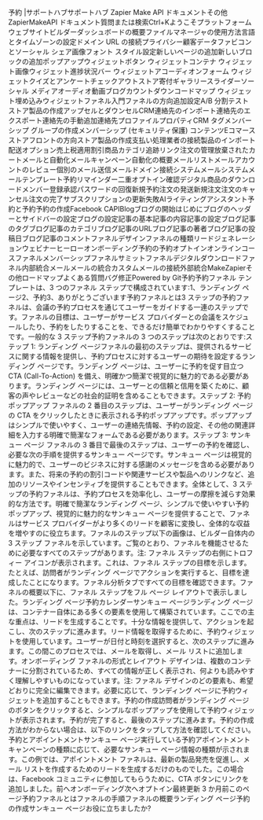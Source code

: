 予約 |サポートハブサポートハブ Zapier Make API ドキュメントその他ZapierMakeAPI ドキュメント質問または検索Ctrl+Kようこそプラットフォームウェブサイトビルダーダッシュボードの概要ファイルマネージャの使用方法言語とタイムゾーンの設定ドメイン URL の接続プライバシー顧客データファビコンとソーシャル シェア画像フォント スタイル設定新しいページの追加新しいブロックの追加ポップアップウィジェットボタン ウィジェットコンテナ ウィジェット画像ウィジェット進捗状況バー ウィジェットアコーディオンフォーム ウィジェットクイズとアンケートチェックアウトストア寄付ギャラリースライダーソーシャル メディアオーディオ動画ブログカウントダウンコードマップ ウィジェット埋め込みウィジェットファネル入門ファネルの方向追加設定A/B 分割テストストア製品の作成アップセルとダウンセルCRM連絡先のインポート連絡先のエクスポート連絡先の手動追加連絡先プロファイルプロパティCRM タグメンバーシップ グループの作成メンバーシップ (セキュリティ保護) コンテンツEコマースストアフロントの方向ストア製品の作成支払い処理業者の接続製品のインポート配送オプション売上税適用割引商品カテゴリ追跡リンク注文の管理放棄されたカートメールと自動化メールキャンペーン自動化の概要メールリストメールアカウントのレビュー個別のメール送信メールドメイン接続システムメールシステムメールテンプレート予約リマインダー二重オプトイン確認デジタル商品のダウンロードメンバー登録承認パスワードの回復新規予約注文の発送新規注文注文のキャンセル注文の完了サブスクリプションの更新失敗AIライティングアシスタント予約と予約予約の作成Facebook CAPIBlogブログの開始はじめにブログのヘッダーとサイドバーの設定ブログの設定記事の基本記事の内容記事の設定ブログ記事のタグブログ記事のカテゴリブログ記事のURLブログ記事の著者ブログ記事の投稿日ブログ記事のコメントファネルデザインファネルの種類リードジェネレーションウェビナーヒーローオンボーディング予約の予約オプトインオンラインコースファネルメンバーシップファネルサミットファネルデジタルダウンロードファネル内部統合メールメールの統合カスタムメールの接続外部統合MakeZapierその他ロードマップよくある質問バグ修正Powered by Git予約予約ファネル テンプレートは、3 つのファネル ステップで構成されています:1、ランディング ページ2、予約3、ありがとうございます予約ファネルとは3 ステップの予約ファネルは、会議の予約プロセスを通じてユーザーをガイドする一連のステップです。ファネルの目標は、ユーザーがサービス プロバイダーとの会議をスケジュールしたり、予約をしたりすることを、できるだけ簡単でわかりやすくすることです。一般的な 3 ステップ予約ファネルの 3 つのステップは次のとおりです:ステップ 1: ランディング ページファネルの最初のステップは、提供されるサービスに関する情報を提供し、予約プロセスに対するユーザーの期待を設定するランディング ページです。ランディング ページは、ユーザーに予約を促す目立つ CTA (Call-To-Action) を備え、明確かつ簡潔で視覚的に魅力的である必要があります。ランディング ページには、ユーザーとの信頼と信用を築くために、顧客の声やレビューなどの社会的証明を含めることもできます。ステップ 2: 予約ポップアップ ファネルの 2 番目のステップは、ユーザーがランディング ページの CTA をクリックしたときに表示される予約ポップアップです。ポップアップはシンプルで使いやすく、ユーザーの連絡先情報、予約の設定、その他の関連詳細を入力する明確で簡潔なフォームである必要があります。ステップ 3: サンキュー ページ ファネルの 3 番目で最後のステップは、ユーザーの予約を確認し、必要な次の手順を提供するサンキュー ページです。サンキュー ページは視覚的に魅力的で、ユーザーのビジネスに対する感謝のメッセージを含める必要があります。また、将来の予約の割引コードや関連サービスや製品へのリンクなど、追加のリソースやインセンティブを提供することもできます。全体として、3 ステップの予約ファネルは、予約プロセスを効率化し、ユーザーの摩擦を減らす効果的な方法です。明確で簡潔なランディング ページ、シンプルで使いやすい予約ポップアップ、視覚的に魅力的なサンキュー ページを提供することで、ファネルはサービス プロバイダーがより多くのリードを顧客に変換し、全体的な収益を増やすのに役立ちます。ファネルのステップ以下の画像は、ビルダー自体内の 3 ステップ ファネルを示しています。ご覧のとおり、ファネルを機能させるために必要なすべてのステップがあります。注: ファネル ステップの右側にトロフィー アイコンが表示されます。これは、ファネル ステップの目標を示します。たとえば、訪問者がランディング ページでアクションを実行すると、目標を達成したことになります。ファネル分析タブですべての目標を確認できます。ファネルの概要以下に、ファネル ステップをフル ページ レイアウトで表示しました。ランディング ページ予約カレンダーサンキュー ページランディング ページは、コンテナー自体にある多くの要素を使用して構築されています。ここでの主な重点は、リードを生成することです。十分な情報を提供して、アクションを起こし、次のステップに進みます。リード情報を取得するために、予約ウィジェットを使用しています。ユーザーが日付と時刻を選択すると、次のステップに進みます。この間このプロセスでは、メールを取得し、メール リストに追加します。オンボーディング ファネルの形式とレイアウト デザインは、複数のコンテナーに分割されているため、すべての情報が正しく表示され、何よりも読みやすく理解しやすいものになっています。注: ファネル デザインのどの要素も、希望どおりに完全に編集できます。必要に応じて、ランディング ページに予約ウィジェットを追加することもできます。予約の作成訪問者がランディング ページのボタンをクリックすると、シンプルなポップアップを使用して予約ウィジェットが表示されます。予約が完了すると、最後のステップに進みます。予約の作成方法がわからない場合は、以下のリンクをタップして方法を確認してください。予約とアポイントメントサンキュー ページ実行している予約アポイントメント キャンペーンの種類に応じて、必要なサンキュー ページ情報の種類が示されます。この例では、アポイントメント ファネルは、最新の製品発売を促進し、メール リストを作成するためのリードを生成するだけのものでした。この場合は、Facebook コミュニティに参加してもらうために、CTA ボタンにリンクを追加しました。前へオンボーディング次へオプトイン最終更新 3 か月前このページ予約ファネルとはファネルの手順ファネルの概要ランディング ページ予約の作成サンキュー ページお役に立ちましたか?